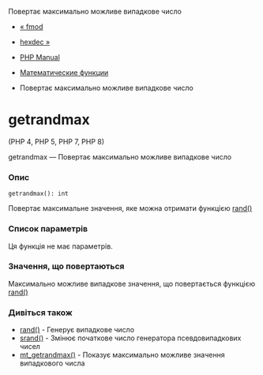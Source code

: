 Повертає максимально можливе випадкове число

-   [« fmod](function.fmod.html)
    
-   [hexdec »](function.hexdec.html)
    
-   [PHP Manual](index.html)
    
-   [Математические функции](ref.math.html)
    
-   Повертає максимально можливе випадкове число
    

# getrandmax

(PHP 4, PHP 5, PHP 7, PHP 8)

getrandmax — Повертає максимально можливе випадкове число

### Опис

```methodsynopsis
getrandmax(): int
```

Повертає максимальне значення, яке можна отримати функцією [rand()](function.rand.html)

### Список параметрів

Ця функція не має параметрів.

### Значення, що повертаються

Максимально можливе випадкове значення, що повертається функцією [rand()](function.rand.html)

### Дивіться також

-   [rand()](function.rand.html) - Генерує випадкове число
-   [srand()](function.srand.html) - Змінює початкове число генератора псевдовипадкових чисел
-   [mt\_getrandmax()](function.mt-getrandmax.html) - Показує максимально можливе значення випадкового числа